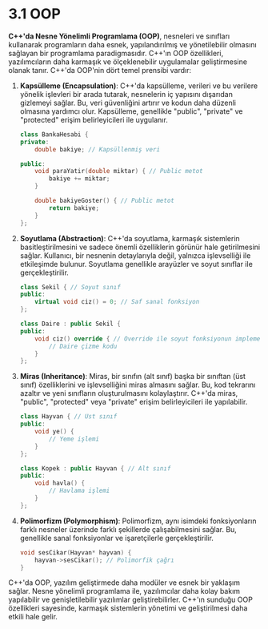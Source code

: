 # 3.1 OOP

**C++'da Nesne Yönelimli Programlama (OOP)**, nesneleri ve sınıfları kullanarak programların daha esnek, yapılandırılmış ve yönetilebilir olmasını sağlayan bir programlama paradigmasıdır. C++'ın OOP özellikleri, yazılımcıların daha karmaşık ve ölçeklenebilir uygulamalar geliştirmesine olanak tanır. C++'da OOP'nin dört temel prensibi vardır:

1.  **Kapsülleme (Encapsulation)**: C++'da kapsülleme, verileri ve bu verilere yönelik işlevleri bir arada tutarak, nesnelerin iç yapısını dışarıdan gizlemeyi sağlar. Bu, veri güvenliğini artırır ve kodun daha düzenli olmasına yardımcı olur. Kapsülleme, genellikle "public", "private" ve "protected" erişim belirleyicileri ile uygulanır.

    ```cpp
    class BankaHesabi {
    private:
        double bakiye; // Kapsüllenmiş veri

    public:
        void paraYatir(double miktar) { // Public metot
            bakiye += miktar;
        }

        double bakiyeGoster() { // Public metot
            return bakiye;
        }
    };
    ```
2.  **Soyutlama (Abstraction)**: C++'da soyutlama, karmaşık sistemlerin basitleştirilmesini ve sadece önemli özelliklerin görünür hale getirilmesini sağlar. Kullanıcı, bir nesnenin detaylarıyla değil, yalnızca işlevselliği ile etkileşimde bulunur. Soyutlama genellikle arayüzler ve soyut sınıflar ile gerçekleştirilir.

    ```cpp
    class Sekil { // Soyut sınıf
    public:
        virtual void ciz() = 0; // Saf sanal fonksiyon
    };

    class Daire : public Sekil {
    public:
        void ciz() override { // Override ile soyut fonksiyonun implementasyonu
            // Daire çizme kodu
        }
    };
    ```
3.  **Miras (Inheritance)**: Miras, bir sınıfın (alt sınıf) başka bir sınıftan (üst sınıf) özelliklerini ve işlevselliğini miras almasını sağlar. Bu, kod tekrarını azaltır ve yeni sınıfların oluşturulmasını kolaylaştırır. C++'da miras, "public", "protected" veya "private" erişim belirleyicileri ile yapılabilir.

    ```cpp
    class Hayvan { // Üst sınıf
    public:
        void ye() {
            // Yeme işlemi
        }
    };

    class Kopek : public Hayvan { // Alt sınıf
    public:
        void havla() {
            // Havlama işlemi
        }
    };
    ```
4.  **Polimorfizm (Polymorphism)**: Polimorfizm, aynı isimdeki fonksiyonların farklı nesneler üzerinde farklı şekillerde çalışabilmesini sağlar. Bu, genellikle sanal fonksiyonlar ve işaretçilerle gerçekleştirilir.

    ```cpp
    void sesCikar(Hayvan* hayvan) {
        hayvan->sesCikar(); // Polimorfik çağrı
    }
    ```

C++'da OOP, yazılım geliştirmede daha modüler ve esnek bir yaklaşım sağlar. Nesne yönelimli programlama ile, yazılımcılar daha kolay bakım yapılabilir ve genişletilebilir yazılımlar geliştirebilirler. C++'ın sunduğu OOP özellikleri sayesinde, karmaşık sistemlerin yönetimi ve geliştirilmesi daha etkili hale gelir.
